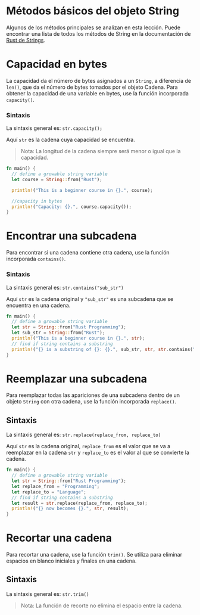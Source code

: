 # Métodos básicos del objeto String

Algunos de los métodos principales se analizan en esta lección. Puede encontrar una lista de todos los métodos
de String en la documentación de [Rust de Strings](https://doc.rust-lang.org/std/string/struct.String.html).

# Capacidad en bytes

La capacidad da el número de bytes asignados a un `String`, a diferencia de `len()`, que da el número de bytes
tomados por el objeto Cadena. Para obtener la capacidad de una variable en bytes, use la función incorporada `capacity()`.

### Sintaxis

La sintaxis general es: `str.capacity();`

Aquí `str` es la cadena cuya capacidad se encuentra.

> Nota: La longitud de la cadena siempre será menor o igual que la capacidad.

```rust
fn main() {
  // define a growable string variable
  let course = String::from("Rust");

  println!("This is a beginner course in {}.", course);

  //capacity in bytes
  println!("Capacity: {}.", course.capacity());
}
```

# Encontrar una subcadena

Para encontrar si una cadena contiene otra cadena, use la función incorporada `contains()`.

### Sintaxis

La sintaxis general es: `str.contains("sub_str")`

Aquí `str` es la cadena original y `"sub_str"` es una subcadena que se encuentra en una cadena.

```rust
fn main() {
  // define a growable string variable
  let str = String::from("Rust Programming"); 
  let sub_str = String::from("Rust"); 
  println!("This is a beginner course in {}.", str);
  // find if string contains a substring
  println!("{} is a substring of {}: {}.", sub_str, str, str.contains("Rust"));
}
```

# Reemplazar una subcadena

Para reemplazar todas las apariciones de una subcadena dentro de un objeto `String` con otra cadena,
use la función incorporada `replace()`.

## Sintaxis

La sintaxis general es: `str.replace(replace_from, replace_to)`

Aquí `str` es la cadena original, `replace_from` es el valor que se va a reemplazar en la cadena `str`
y `replace_to` es el valor al que se convierte la cadena.

```rust
fn main() {
  // define a growable string variable
  let str = String::from("Rust Programming"); 
  let replace_from = "Programming";
  let replace_to = "Language"; 
  // find if string contains a substring
  let result = str.replace(replace_from, replace_to);
  println!("{} now becomes {}.", str, result);
}
```

# Recortar una cadena

Para recortar una cadena, use la función `trim()`. Se utiliza para eliminar espacios en blanco iniciales y
finales en una cadena.

## Sintaxis

La sintaxis general es: `str.trim()`

> Nota: La función de recorte no elimina el espacio entre la cadena.